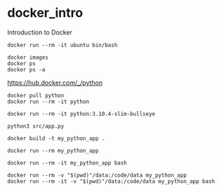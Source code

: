 # docker_intro
Introduction to Docker   

```shell
docker run --rm -it ubuntu bin/bash   
```

```shell
docker images 
docker ps
docker ps -a
```
https://hub.docker.com/_/python

```shell
docker pull python
docker run --rm -it python
```
```shell
docker run --rm -it python:3.10.4-slim-bullseye
```

```shell
python3 src/app.py 
```

```shell
docker build -t my_python_app .
```
```shell
docker run --rm my_python_app
```
```shell
docker run --rm -it my_python_app bash
```
```shell
docker run --rm -v "$(pwd)"/data:/code/data my_python_app
docker run --rm -it -v "$(pwd)"/data:/code/data my_python_app bash
```